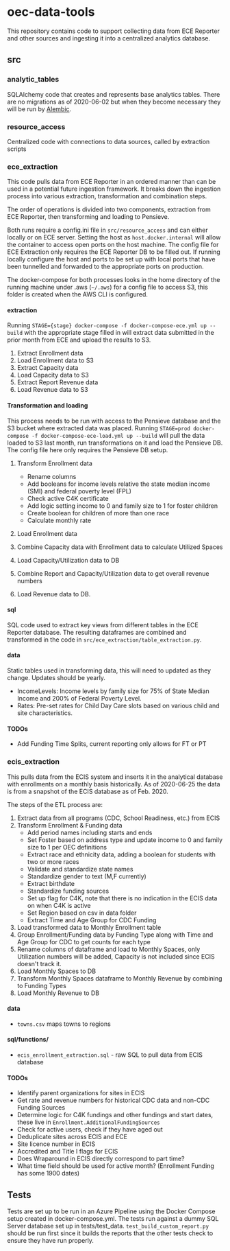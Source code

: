 # oec-data-tools

This repository contains code to support collecting data from ECE Reporter and other sources and ingesting
it into a centralized analytics database.

## src

### analytic_tables

SQLAlchemy code that creates and represents base analytics tables. There are no migrations
as of 2020-06-02 but when they become necessary they will be run by [Alembic](https://pypi.org/project/alembic/). 

### resource_access

Centralized code with connections to data sources, called by extraction scripts

### ece_extraction

This code pulls data from ECE Reporter in an ordered manner than can be used in a potential future
ingestion framework. It breaks down the ingestion process into various extraction, transformation
and combination steps. 

The order of operations is divided into two components, extraction from ECE Reporter, then transforming and loading to Pensieve.

Both runs require a config.ini file in `src/resource_access` and can either locally or on ECE server. Setting the host as 
`host.docker.internal` will allow the container to access open ports on the host machine. The config file for ECE Extraction
only requires the ECE Reporter DB to be filled out. If running locally configure the host and ports to be set up with 
local ports that have been tunnelled and forwarded to the appropriate ports on production.

The docker-compose for both processes looks in the home directory of the running machine under .aws (`~/.aws`) for a config file to 
access S3, this folder is created when the AWS CLI is configured.

#### extraction
Running `STAGE={stage} docker-compose -f docker-compose-ece.yml up --build`
with the appropriate stage filled in will extract data submitted in the prior month from ECE and upload the results
to S3. 

1. Extract Enrollment data
1. Load Enrollment data to S3
1. Extract Capacity data
1. Load Capacity data to S3
1. Extract Report Revenue data
1. Load Revenue data to S3

#### Transformation and loading

This process needs to be run with access to the Pensieve database and the S3 bucket where extracted data was placed.
Running `STAGE=prod docker-compose -f docker-compose-ece-load.yml up --build` will pull the data loaded to S3 last month, 
run transformations on it and load the Pensieve DB. The config file here only requires the Pensieve DB setup.

1. Transform Enrollment data
   - Rename columns
   - Add booleans for income levels relative the state median income (SMI) and federal poverty level (FPL)
   - Check active C4K certificate
   - Add logic setting income to 0 and family size to 1 for foster children
   - Create boolean for children of more than one race
   - Calculate monthly rate
1. Load Enrollment data

1. Combine Capacity data with Enrollment data to calculate Utilized Spaces
1. Load Capacity/Utilization data to DB

1. Combine Report and Capacity/Utilization data to get overall revenue numbers
1. Load Revenue data to DB.


#### sql

SQL code used to extract key views from different tables in the ECE Reporter database. The resulting
dataframes are combined and transformed in the code in `src/ece_extraction/table_extraction.py`.

#### data
Static tables used in transforming data, this will need to updated as they change. Updates should be yearly.
- IncomeLevels: Income levels by family size for 75% of State Median Income and 200% of Federal Poverty Level.
- Rates: Pre-set rates for Child Day Care slots based on various child and site characteristics. 

#### TODOs

- Add Funding Time Splits, current reporting only allows for FT or PT

### ecis_extraction

This pulls data from the ECIS system and inserts it in the analytical database with enrollments
on a monthly basis historically. As of 2020-06-25 the data is from a snapshot of the ECIS database
as of Feb. 2020.

The steps of the ETL process are:
1. Extract data from all programs (CDC, School Readiness, etc.) from ECIS 
1. Transform Enrollment & Funding data
    - Add period names including starts and ends
    - Set Foster based on address type and update income to 0 and family size to 1 per OEC definitions
    - Extract race and ethnicity data, adding a boolean for students with two or more races
    - Validate and standardize state names
    - Standardize gender to text (M,F currently)
    - Extract birthdate
    - Standardize funding sources
    - Set up flag for C4K, note that there is no indication in the ECIS data on when C4K is active
    - Set Region based on csv in data folder
    - Extract Time and Age Group for CDC Funding
1. Load transformed data to Monthly Enrollment table
1. Group Enrollment/Funding data by Funding Type along with Time and Age Group for CDC to get counts for each type
1. Rename columns of dataframe and load to Monthly Spaces, only Utilization numbers will be added, Capacity is not included since ECIS doesn't track it. 
1. Load Monthly Spaces to DB
1. Transform Monthly Spaces dataframe to Monthly Revenue by combining to Funding Types
1. Load Monthly Revenue to DB

#### data

- `towns.csv` maps towns to regions

#### sql/functions/

- `ecis_enrollment_extraction.sql` - raw SQL to pull data from ECIS database 

#### TODOs

- Identify parent organizations for sites in ECIS
- Get rate and revenue numbers for historical CDC data and non-CDC Funding Sources
- Determine logic for C4K fundings and other fundings and start dates, these live in `Enrollment.AdditionalFundingSources`
- Check for active users, check if they have aged out
- Deduplicate sites across ECIS and ECE
- Site licence number in ECIS
- Accredited and Title I flags for ECIS
- Does Wraparound in ECIS directly correspond to part time? 
- What time field should be used for active month? (Enrollment Funding has some 1900 dates)

## Tests

Tests are set up to be run in an Azure Pipeline using the Docker Compose setup created in docker-compose.yml.
The tests run against a dummy SQL Server database set up in tests/test_data. `test_build_custom_report.py` should 
be run first since it builds the reports that the other tests check to ensure they have run properly.
